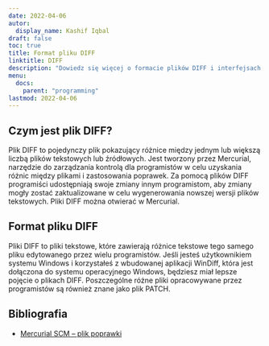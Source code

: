 ```yaml
---
date: 2022-04-06
autor:
  display_name: Kashif Iqbal
draft: false
toc: true
title: Format pliku DIFF
linktitle: DIFF
description: "Dowiedz się więcej o formacie plików DIFF i interfejsach API, które umożliwiają tworzenie i otwieranie plików DIFF."
menu:
  docs:
    parent: "programming"
lastmod: 2022-04-06
---
```


## Czym jest plik DIFF?

Plik DIFF to pojedynczy plik pokazujący różnice między jednym lub większą liczbą plików tekstowych lub źródłowych. Jest tworzony przez Mercurial, narzędzie do zarządzania kontrolą dla programistów w celu uzyskania różnic między plikami i zastosowania poprawek. Za pomocą plików DIFF programiści udostępniają swoje zmiany innym programistom, aby zmiany mogły zostać zaktualizowane w celu wygenerowania nowszej wersji plików tekstowych. Pliki DIFF można otwierać w Mercurial.

## Format pliku DIFF

Pliki DIFF to pliki tekstowe, które zawierają różnice tekstowe tego samego pliku edytowanego przez wielu programistów. Jeśli jesteś użytkownikiem systemu Windows i korzystałeś z wbudowanej aplikacji WinDiff, która jest dołączona do systemu operacyjnego Windows, będziesz miał lepsze pojęcie o plikach DIFF. Poszczególne różne pliki opracowywane przez programistów są również znane jako plik PATCH.

## Bibliografia ##

* [Mercurial SCM – plik poprawki](https://www.mercurial-scm.org/wiki/PatchFile)

